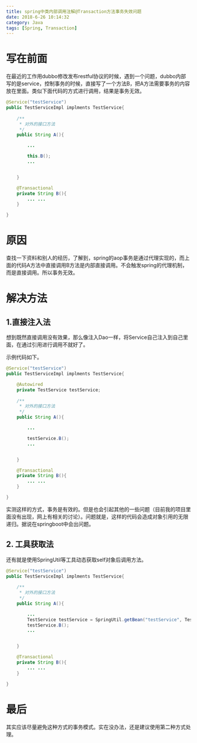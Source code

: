 ```yaml
---
title: spring中类内部调用注解@Transaction方法事务失效问题
date: 2018-6-26 10:14:32
category: Java
tags: [Spring, Transaction]
---
```


# 写在前面

在最近的工作用dubbo修改发布restful协议的时候，遇到一个问题，dubbo内部写的是service，控制事务的时候，直接写了一个方法B，把A方法需要事务的内容放在里面。类似下面代码的方式进行调用，结果是事务无效。

<!-- more -->

```java
@Service("testService")
public TestServiceImpl implments TestService{
    
    /**
     * 对外的接口方法
     */
    public String A(){

        ...

        this.B();
        ...


    }

    @Transactional
    private String B(){
        ... ...
    }

}

```

# 原因

查找一下资料和别人的经历，了解到，spring的aop事务是通过代理实现的，而上面的代码A方法中直接调用B方法是内部直接调用。不会触发spring的代理机制，而是直接调用。所以事务无效。

# 解决方法

## 1.直接注入法

想到既然直接调用没有效果，那么像注入Dao一样，将Service自己注入到自己里面，在通过引用进行调用不就好了。

示例代码如下。

```java
@Service("testService")
public TestServiceImpl implments TestService{

    @Autowired
    private TestService testService;
    
    /**
     * 对外的接口方法
     */
    public String A(){

        ...

        testService.B();
        ...


    }

    @Transactional
    private String B(){
        ... ...
    }

}
```

实测这样的方式，事务是有效的。但是也会引起其他的一些问题（目前我的项目里面没有出现，网上有相关的讨论）。问题就是，这样的代码会造成对象引用的无限递归。据说在springboot中会出问题。

## 2. 工具获取法

还有就是使用SpringUtil等工具动态获取self对象后调用方法。

```java
@Service("testService")
public TestServiceImpl implments TestService{
    
    /**
     * 对外的接口方法
     */
    public String A(){

        ...
        TestService testService = SpringUtil.getBean("testService", TestService.class);
        testService.B();
        ...


    }

    @Transactional
    private String B(){
        ... ...
    }

}
```

# 最后

其实应该尽量避免这种方式的事务模式。实在没办法，还是建议使用第二种方式处理。
